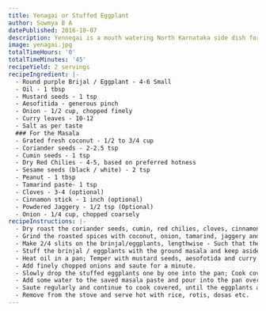 ```yaml
---
title: Yenagai or Stuffed Eggplant
author: Sowmya B A
datePublished: 2016-10-07
description: Yennegai is a mouth watering North Karnataka side dish for rotis and rice.
image: yenagai.jpg
totalTimeHours: '0'
totalTimeMinutes: '45'
recipeYield: 2 servings
recipeIngredient: |-
  - Round purple Brijal / Eggplant - 4-6 Small
  - Oil - 1 tbsp
  - Mustard seeds - 1 tsp
  - Aesofitida - generous pinch
  - Onion - 1/2 cup, chopped finely
  - Curry leaves - 10-12
  - Salt as per taste
  ### For the Masala
  - Grated fresh coconut - 1/2 to 3/4 cup
  - Coriander seeds - 2-2.5 tsp
  - Cumin seeds - 1 tsp
  - Dry Red Chilies - 4-5, based on preferred hotness
  - Sesame seeds (black / white) - 2 tsp
  - Peanut - 1 tbsp
  - Tamarind paste- 1 tsp
  - Cloves - 3-4 (optional)
  - Cinnamon stick - 1 inch (optional)
  - Powdered Jaggery - 1/2 tsp (Optional)
  - Onion - 1/4 cup, chopped coarsely
recipeInstructions: |-
  - Dry roast the coriander seeds, cumin, red chilies, cloves, cinnamon, sesame and peanuts until the peanuts start popping a little; Make sure not to burn any of the spices.
  - Grind the roasted spices with coconut, onion, tamarind, jaggery and salt; Add just enough water to make it a coarse paste; Keep aside.
  - Make 2/4 slits on the brinjal/eggplants, lengthwise - Such that the slits form a "+" sign on each brinjal / eggplant; Be careful while making the slits, and make sure the eggplant is in 1 piece and not quartered while slitting them; Retain the stalk of the eggplant.
  - Stuff the brinjal / eggplants with the ground masala and keep aside; Save the remaining masala for making the gravy.
  - Heat oil in a pan; Temper with mustard seeds, aesofotida and curry leaves.
  - Add finely chopped onions and saute for a minute.
  - Slowly drop the stuffed eggplants one by one into the pan; Cook covered on medium heat for 4-5 minutes; Flip the eggplants once in a while, so that they are cooked on all sides.
  - Add some water to the saved masala paste and pour into the pan over the eggplants; Adjust ingredients according to taste'
  - Saute regularly and continue to cook covered, until the eggplants are well cooked and soft and the gravy reaches the desired consistency.
  - Remove from the stove and serve hot with rice, rotis, dosas etc.
---
```

